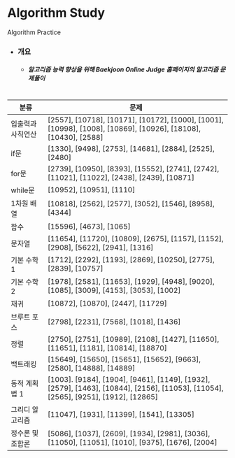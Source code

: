 # Algorithm Study
Algorithm Practice


- ### 개요
  - ##### 알고리즘 능력 향상을 위해 Baekjoon Online Judge 홈페이지의 알고리즘 문제풀이

#


|분류|문제|
|------|---|
|입출력과 사칙연산|[2557], [10718], [10171], [10172], [1000], [1001], [10998], [1008], [10869], [10926], [18108], [10430], [2588]|
|if문|[1330], [9498], [2753], [14681], [2884], [2525], [2480]|
|for문|[2739], [10950], [8393], [15552], [2741], [2742], [11021], [11022], [2438], [2439], [10871]|
|while문|[10952], [10951], [1110]|
|1차원 배열|[10818], [2562], [2577], [3052], [1546], [8958], [4344]|
|함수|[15596], [4673], [1065]|
|문자열|[11654], [11720], [10809], [2675], [1157], [1152], [2908], [5622], [2941], [1316]|
|기본 수학 1|[1712], [2292], [1193], [2869], [10250], [2775], [2839], [10757]|
|기본 수학 2|[1978], [2581], [11653], [1929], [4948], [9020], [1085], [3009], [4153], [3053], [1002]|
|재귀|[10872], [10870], [2447], [11729]|
|브루트 포스|[2798], [2231], [7568], [1018], [1436]|
|정렬|[2750], [2751], [10989], [2108], [1427], [11650], [11651], [1181], [10814], [18870]|
|백트래킹|[15649], [15650], [15651], [15652], [9663], [2580], [14888], [14889]|
|동적 계획법 1|[1003]. [9184], [1904], [9461], [1149], [1932], [2579], [1463], [10844], [2156], [11053], [11054], [2565], [9251], [1912], [12865]|
|그리디 알고리즘|[11047], [1931], [11399], [1541], [13305]|
|정수론 및 조합론|[5086], [1037], [2609], [1934], [2981], [3036], [11050], [11051], [1010], [9375], [1676], [2004]|
